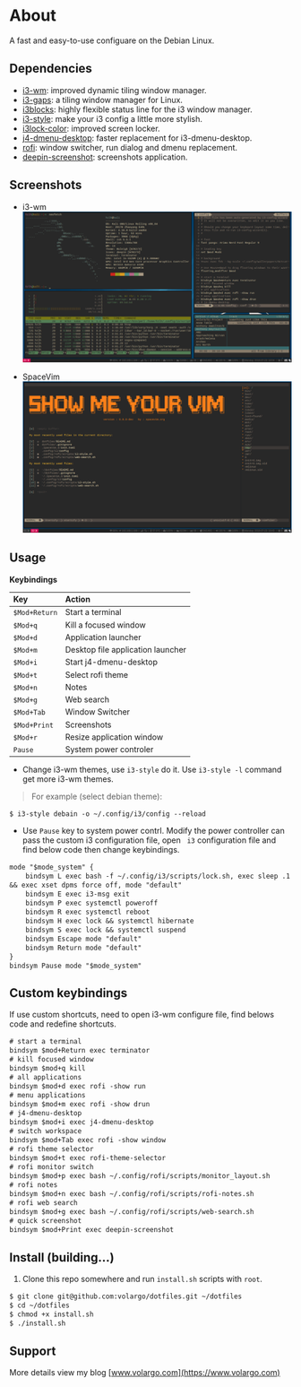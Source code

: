 # About
A fast and easy-to-use configuare on the Debian Linux.

## Dependencies
* [i3-wm](https://github.com/i3/i3): improved dynamic tiling window manager.
* [i3-gaps](https://github.com/Airblader/i3): a tiling window manager for Linux.
* [i3blocks](https://github.com/vivien/i3blocks): highly flexible status line for the i3 window manager.
* [i3-style](https://github.com/acrisci/i3-style): make your i3 config a little more stylish.
* [i3lock-color](https://github.com/PandorasFox/i3lock-color): improved screen locker.
* [j4-dmenu-desktop](https://github.com/enkore/j4-dmenu-desktop): faster replacement for i3-dmenu-desktop.
* [rofi](https://github.com/DaveDavenport/rofi): window switcher, run dialog and dmenu replacement.
* [deepin-screenshot](https://github.com/linuxdeepin/deepin-screenshot): screenshots application.

## Screenshots
* i3-wm ![i3-wm](screenshots/dotfiles-i3wm.png)

* SpaceVim ![spacevim](screenshots/dotfiles-spacevim.png)

## Usage
**Keybindings**

|Key                    |Action                             |
|:----------------------|:----------------------------------|
|`$Mod+Return`          |Start a terminal|
|`$Mod+q`               |Kill a focused window|
|`$Mod+d`               |Application launcher|
|`$Mod+m`               |Desktop file application launcher|
|`$Mod+i`               |Start j4-dmenu-desktop|
|`$Mod+t`               |Select rofi theme|
|`$Mod+n`               |Notes|
|`$Mod+g`               |Web search|
|`$Mod+Tab`             |Window Switcher|
|`$Mod+Print`           |Screenshots|
|`$Mod+r`               |Resize application window|
|`Pause`                |System power controler|

* Change i3-wm themes, use `i3-style` do it. Use `i3-style -l` command get more i3-wm themes.
> For example (select debian theme):
```
$ i3-style debain -o ~/.config/i3/config --reload
```

* Use `Pause` key to system power contrl. Modify the power controller can pass the custom i3 configuration file, open ` i3` configuration file and find below code then change keybindings.
```shell
mode "$mode_system" {
    bindsym L exec bash -f ~/.config/i3/scripts/lock.sh, exec sleep .1 && exec xset dpms force off, mode "default"
    bindsym E exec i3-msg exit
    bindsym P exec systemctl poweroff
    bindsym R exec systemctl reboot
    bindsym H exec lock && systemctl hibernate
    bindsym S exec lock && systemctl suspend
    bindsym Escape mode "default"
    bindsym Return mode "default"
}
bindsym Pause mode "$mode_system"
```

## Custom keybindings
If use custom shortcuts, need to open i3-wm configure file, find belows code and redefine shortcuts.
```shell
# start a terminal
bindsym $mod+Return exec terminator
# kill focused window
bindsym $mod+q kill
# all applications
bindsym $mod+d exec rofi -show run
# menu applications
bindsym $mod+m exec rofi -show drun
# j4-dmenu-desktop
bindsym $mod+i exec j4-dmenu-desktop
# switch workspace
bindsym $mod+Tab exec rofi -show window
# rofi theme selector
bindsym $mod+t exec rofi-theme-selector
# rofi monitor switch
bindsym $mod+p exec bash ~/.config/rofi/scripts/monitor_layout.sh
# rofi notes
bindsym $mod+n exec bash ~/.config/rofi/scripts/rofi-notes.sh
# rofi web search
bindsym $mod+g exec bash ~/.config/rofi/scripts/web-search.sh
# quick screenshot
bindsym $mod+Print exec deepin-screenshot
```

## Install (building...)
1. Clone this repo somewhere and run `install.sh` scripts with `root`.
```Shell
$ git clone git@github.com:volargo/dotfiles.git ~/dotfiles
$ cd ~/dotfiles
$ chmod +x install.sh
$ ./install.sh
```

## Support
More details view my blog [www.volargo.com](https://www.volargo.com)
